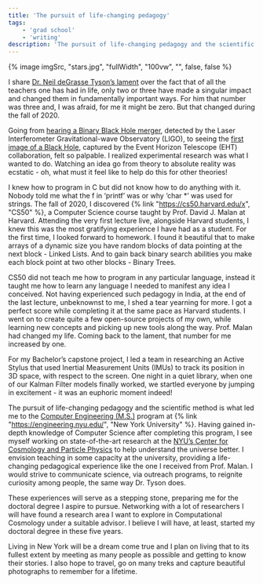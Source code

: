```yaml
---
title: 'The pursuit of life-changing pedagogy'
tags:
    - 'grad school'
    - 'writing'
description: 'The pursuit of life-changing pedagogy and the scientific method is what led me to the Computer Engineering (M.S.) program at New York University.'
---
```


<div>
{% image imgSrc, "stars.jpg", "fullWidth", "100vw", "", false, false %}
</div>

I share <a href="https://youtu.be/tsNrIfDTyWA?si=kdUaSLJTc-KCOtOF">Dr. Neil deGrasse Tyson’s lament</a> over the fact that of all the teachers one has had in life, only two or three have made a singular impact and changed them in fundamentally important ways. For him that number was three and, I was afraid, for me it might be zero. But that changed during the fall of 2020.

Going from <a href="https://www.ligo.caltech.edu/news/ligo20170927">hearing a Binary Black Hole merger</a>, detected by the Laser Interferometer Gravitational-wave Observatory (LIGO), to seeing the <a href="https://science.nasa.gov/resource/first-image-of-a-black-hole/">first image of a Black Hole</a>, captured by the Event Horizon Telescope (EHT) collaboration, felt so palpable. I realized experimental research was what I wanted to do. Watching an idea go from theory to absolute reality was ecstatic - oh, what must it feel like to help do this for other theories! 

I knew how to program in C but did not know how to do anything with it. Nobody told me what the f in ‘printf’ was or why ‘char *’ was used for strings. The fall of 2020, I discovered {% link "https://cs50.harvard.edu/x", "CS50" %}, a Computer Science course taught by Prof. David J. Malan at Harvard. Attending the very first lecture live, alongside Harvard students, I knew this was the most gratifying experience I have had as a student. For the first time, I looked forward to homework. I found it beautiful that to make arrays of a dynamic size you have random blocks of data pointing at the next block - Linked Lists. And to gain back binary search abilities you make each block point at two other blocks - Binary Trees. 

CS50 did not teach me how to program in any particular language, instead it taught me how to learn any language I needed to manifest any idea I conceived. Not having experienced such pedagogy in India, at the end of the last lecture, unbeknownst to me, I shed a tear yearning for more. I got a perfect score while completing it at the same pace as Harvard students. I went on to create quite a few open-source projects of my own, while learning new concepts and picking up new tools along the way. Prof. Malan had changed my life. Coming back to the lament, that number for me increased by one. 

For my Bachelor’s capstone project, I led a team in researching an Active Stylus that used Inertial Measurement Units (IMUs) to track its position in 3D space, with respect to the screen. One night in a quiet library, when one of our Kalman Filter models finally worked, we startled everyone by jumping in excitement - it was an euphoric moment indeed!

The pursuit of life-changing pedagogy and the scientific method is what led me to the <a href="https://engineering.nyu.edu/academics/programs/computer-engineering-ms">Computer Engineering (M.S.)</a> program at {% link "https://engineering.nyu.edu/", "New York University" %}. Having gained in-depth knowledge of Computer Science after completing this program, I see myself working on state-of-the-art research at the <a href="https://cosmo.nyu.edu/">NYU’s Center for Cosmology and Particle Physics</a> to help understand the universe better. I envision teaching in some capacity at the university, providing a life-changing pedagogical experience like the one I received from Prof. Malan. I would strive to communicate science, via outreach programs, to reignite curiosity among people, the same way Dr. Tyson does. 

These experiences will serve as a stepping stone, preparing me for the doctoral degree I aspire to pursue. Networking with a lot of researchers I will have found a research area I want to explore in Computational Cosmology under a suitable advisor. I believe I will have, at least, started my doctoral degree in these five years. 

Living in New York will be a dream come true and I plan on living that to its fullest extent by meeting as many people as possible and getting to know their stories. I also hope to travel, go on many treks and capture beautiful photographs to remember for a lifetime.
